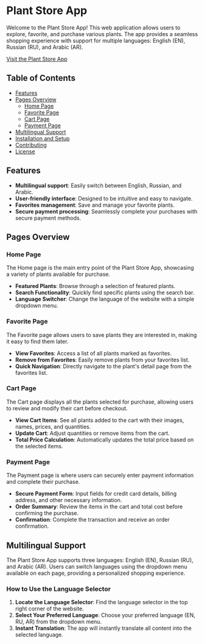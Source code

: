 # Plant Store App

Welcome to the Plant Store App! This web application allows users to explore, favorite, and purchase various plants. The app provides a seamless shopping experience with support for multiple languages: English (EN), Russian (RU), and Arabic (AR).

[Visit the Plant Store App](https://plante-store.vercel.app/)

## Table of Contents

- [Features](#features)
- [Pages Overview](#pages-overview)
  - [Home Page](#home-page)
  - [Favorite Page](#favorite-page)
  - [Cart Page](#cart-page)
  - [Payment Page](#payment-page)
- [Multilingual Support](#multilingual-support)
- [Installation and Setup](#installation-and-setup)
- [Contributing](#contributing)
- [License](#license)

## Features

- **Multilingual support**: Easily switch between English, Russian, and Arabic.
- **User-friendly interface**: Designed to be intuitive and easy to navigate.
- **Favorites management**: Save and manage your favorite plants.
- **Secure payment processing**: Seamlessly complete your purchases with secure payment methods.

## Pages Overview

### Home Page

The Home page is the main entry point of the Plant Store App, showcasing a variety of plants available for purchase.

- **Featured Plants**: Browse through a selection of featured plants.
- **Search Functionality**: Quickly find specific plants using the search bar.
- **Language Switcher**: Change the language of the website with a simple dropdown menu.

### Favorite Page

The Favorite page allows users to save plants they are interested in, making it easy to find them later.

- **View Favorites**: Access a list of all plants marked as favorites.
- **Remove from Favorites**: Easily remove plants from your favorites list.
- **Quick Navigation**: Directly navigate to the plant's detail page from the favorites list.

### Cart Page

The Cart page displays all the plants selected for purchase, allowing users to review and modify their cart before checkout.

- **View Cart Items**: See all plants added to the cart with their images, names, prices, and quantities.
- **Update Cart**: Adjust quantities or remove items from the cart.
- **Total Price Calculation**: Automatically updates the total price based on the selected items.

### Payment Page

The Payment page is where users can securely enter payment information and complete their purchase.

- **Secure Payment Form**: Input fields for credit card details, billing address, and other necessary information.
- **Order Summary**: Review the items in the cart and total cost before confirming the purchase.
- **Confirmation**: Complete the transaction and receive an order confirmation.

## Multilingual Support

The Plant Store App supports three languages: English (EN), Russian (RU), and Arabic (AR). Users can switch languages using the dropdown menu available on each page, providing a personalized shopping experience.

### How to Use the Language Selector

1. **Locate the Language Selector**: Find the language selector in the top right corner of the website.
2. **Select Your Preferred Language**: Choose your preferred language (EN, RU, AR) from the dropdown menu.
3. **Instant Translation**: The app will instantly translate all content into the selected language.


